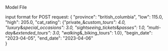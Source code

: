 Model File


input format for POST request:
{
    "province": "british_columbia",
    "low": 115.0,
    "high": 205.0,
    "cat_rating": {"private_&_custom_tours": 4.0, "luxury_&_special_occasions": 3.0, "sightseeing_tickets_&_passes": 1.0, "multi-day_&_extended_tours": 3.0, "walking_&_biking_tours": 1.0},
    "begin_date": "2023-04-05",
    "end_date": "2023-04-06"   
}